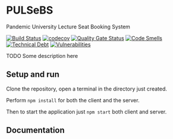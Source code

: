 # PULSeBS
Pandemic University Lecture Seat Booking System

[![Build Status](https://travis-ci.org/se2team3/PULSeBS.svg?branch=master)](https://travis-ci.org/se2team3/PULSeBS)
[![codecov](https://codecov.io/gh/se2team3/PULSeBS/branch/master/graph/badge.svg?token=UNJUG0BND6)](https://codecov.io/gh/se2team3/PULSeBS)
[![Quality Gate Status](https://sonarcloud.io/api/project_badges/measure?project=se2team3_PULSeBS&metric=alert_status)](https://sonarcloud.io/dashboard?id=se2team3_PULSeBS)
[![Code Smells](https://sonarcloud.io/api/project_badges/measure?project=se2team3_PULSeBS&metric=code_smells)](https://sonarcloud.io/dashboard?id=se2team3_PULSeBS)
[![Technical Debt](https://sonarcloud.io/api/project_badges/measure?project=se2team3_PULSeBS&metric=sqale_index)](https://sonarcloud.io/dashboard?id=se2team3_PULSeBS)
[![Vulnerabilities](https://sonarcloud.io/api/project_badges/measure?project=se2team3_PULSeBS&metric=vulnerabilities)](https://sonarcloud.io/dashboard?id=se2team3_PULSeBS)

TODO Some description here

## Setup and run

Clone the repository, open a terminal in the directory just created.

Perform `npm install` for both the client and the server.

Then to start the application just `npm start` both client and server.

## Documentation
